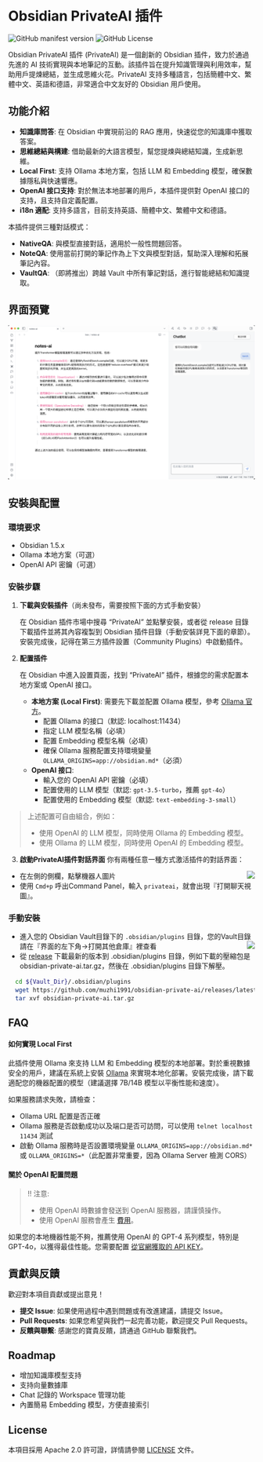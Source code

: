 # Obsidian PrivateAI 插件

![GitHub manifest version](https://img.shields.io/github/manifest-json/v/muzhi1991/obsidian-private-ai)
![GitHub License](https://img.shields.io/github/license/muzhi1991/obsidian-private-ai)

Obsidian PrivateAI 插件 (PrivateAI) 是一個創新的 Obsidian 插件，致力於通過先進的 AI 技術實現與本地筆記的互動。該插件旨在提升知識管理與利用效率，幫助用戶提煉總結，並生成思維火花。PrivateAI 支持多種語言，包括簡體中文、繁體中文、英語和德語，非常適合中文友好的 Obsidian 用戶使用。

## 功能介紹

* **知識庫問答**: 在 Obsidian 中實現前沿的 RAG 應用，快速從您的知識庫中獲取答案。
* **思維總結與構建**: 借助最新的大語言模型，幫您提煉與總結知識，生成新思維。
* **Local First**: 支持 Ollama 本地方案，包括 LLM 和 Embedding 模型，確保數據隱私與快速響應。
* **OpenAI 接口支持**: 對於無法本地部署的用戶，本插件提供對 OpenAI 接口的支持，且支持自定義配置。
* **i18n 適配**: 支持多語言，目前支持英語、簡體中文、繁體中文和德語。

本插件提供三種對話模式：

* **NativeQA**: 與模型直接對話，適用於一般性問題回答。
* **NoteQA**: 使用當前打開的筆記作為上下文與模型對話，幫助深入理解和拓展筆記內容。
* **VaultQA**: （即將推出）跨越 Vault 中所有筆記對話，進行智能總結和知識提取。

## 界面預覽

![App Screenshot](./screenshots/main.png)

## 安裝與配置

### 環境要求

- Obsidian 1.5.x
- Ollama 本地方案（可選）
- OpenAI API 密鑰（可選）

### 安裝步驟

1. **下載與安裝插件**（尚未發布，需要按照下面的方式手動安裝）

   在 Obsidian 插件市場中搜尋 “PrivateAI” 並點擊安裝，或者從 release 目錄下載插件並將其內容複製到 Obsidian 插件目錄（手動安裝詳見下面的章節）。安裝完成後，記得在第三方插件設置（Community Plugins）中啟動插件。

2. **配置插件**

   在 Obsidian 中進入設置頁面，找到 “PrivateAI” 插件，根據您的需求配置本地方案或 OpenAI 接口。

   - **本地方案 (Local First)**: 需要先下載並配置 Ollama 模型，參考 [Ollama 官方](https://ollama.com/)。
     - 配置 Ollama 的接口（默認: localhost:11434）
     - 指定 LLM 模型名稱（必填）
     - 配置 Embedding 模型名稱（必填）
     - 確保 Ollama 服務配置支持環境變量 `OLLAMA_ORIGINS=app://obsidian.md*`（必須）
   - **OpenAI 接口**:
     - 輸入您的 OpenAI API 密鑰（必填）
     - 配置使用的 LLM 模型（默認: `gpt-3.5-turbo`，推薦 `gpt-4o`）
     - 配置使用的 Embedding 模型（默認: `text-embedding-3-small`）

> 上述配置可自由組合，例如：
> * 使用 OpenAI 的 LLM 模型，同時使用 Ollama 的 Embedding 模型。
> * 使用 Ollama 的 LLM 模型，同時使用 OpenAI 的 Embedding 模型。


3. **啟動PrivateAI插件對話界面**
你有兩種任意一種方式激活插件的對話界面：
* 在左側的側欄，點擊機器人圖片 <img style="float: right;" src="https://api.iconify.design/lucide:bot.svg">
* 使用 `Cmd+p` 呼出Command Panel，輸入 `privateai`，就會出現『打開聊天視圖』。

### 手動安裝

* 進入您的 Obsidian Vault目錄下的 `.obsidian/plugins` 目錄，您的Vault目錄請在『界面的左下角->打開其他倉庫』裡查看 <img style="float: right;" src="https://publish-01.obsidian.md/access/f786db9fac45774fa4f0d8112e232d67/Attachments/icons/obsidian-icon-vault-switcher.svg">
* 從 [release](https://github.com/muzhi1991/obsidian-private-ai/releases/latest) 下載最新的版本到 .obsidian/plugins 目錄，例如下載的壓縮包是 obsidian-private-ai.tar.gz，然後在 .obsidian/plugins 目錄下解壓。

```bash
  cd ${Vault_Dir}/.obsidian/plugins
  wget https://github.com/muzhi1991/obsidian-private-ai/releases/latest/download/obsidian-private-ai.tar.gz -O obsidian-private-ai.tar.gz
  tar xvf obsidian-private-ai.tar.gz
```

## FAQ

#### 如何實現 Local First

此插件使用 Ollama 來支持 LLM 和 Embedding 模型的本地部署。對於重視數據安全的用戶，建議在系統上安裝 [Ollama](https://ollama.com/) 來實現本地化部署。安裝完成後，請下載適配您的機器配置的模型（建議選擇 7B/14B 模型以平衡性能和速度）。

如果服務請求失敗，請檢查：
* Ollama URL 配置是否正確
* Ollama 服務是否啟動成功以及端口是否可訪問，可以使用 `telnet localhost 11434` 測試
* 啟動 Ollama 服務時是否設置環境變量 `OLLAMA_ORIGINS=app://obsidian.md*` 或 `OLLAMA_ORIGINS=*`（此配置非常重要，因為 Ollama Server 檢測 CORS）

#### 關於 OpenAI 配置問題

> !! 注意:
> * 使用 OpenAI 時數據會發送到 OpenAI 服務器，請謹慎操作。
> * 使用 OpenAI 服務會產生 [費用](https://openai.com/api/pricing)。

如果您的本地機器性能不夠，推薦使用 OpenAI 的 GPT-4 系列模型，特別是 GPT-4o，以獲得最佳性能。您需要配置 [從官網獲取的 API KEY](https://platform.openai.com/account/api-keys)。

## 貢獻與反饋

歡迎對本項目貢獻或提出意見！

- **提交 Issue**: 如果使用過程中遇到問題或有改進建議，請提交 Issue。
- **Pull Requests**: 如果您希望與我們一起完善功能，歡迎提交 Pull Requests。
- **反饋與聯繫**: 感謝您的寶貴反饋，請通過 GitHub 聯繫我們。

## Roadmap

- 增加知識庫模型支持
- 支持向量數據庫
- Chat 記錄的 Workspace 管理功能
- 內置簡易 Embedding 模型，方便直接索引

## License

本項目採用 Apache 2.0 許可證，詳情請參閱 [LICENSE](./LICENSE) 文件。